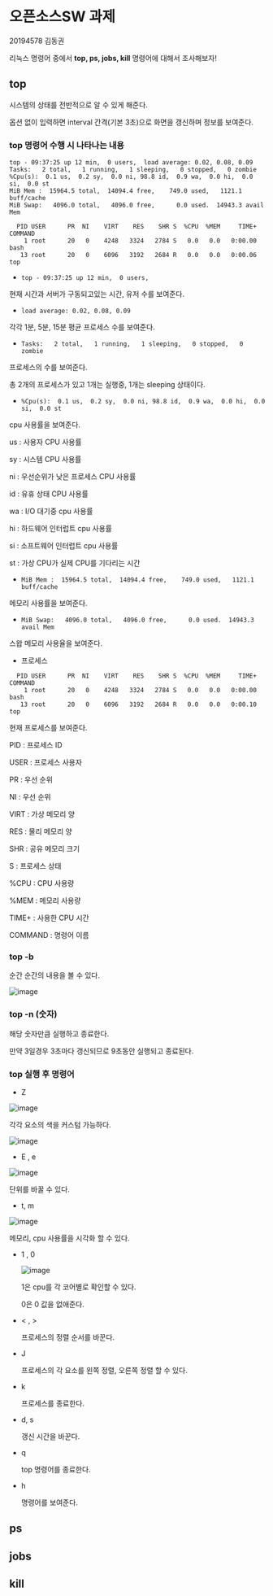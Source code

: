 # 오픈소스SW 과제

20194578 김동권

리눅스 명령어 중에서 **top, ps, jobs, kill** 명령어에 대해서 조사해보자!

## top

시스템의 상태를 전반적으로 알 수 있게 해준다.

옵션 없이 입력하면 interval 간격(기본 3초)으로 화면을 갱신하며 정보를 보여준다.

### top 명령어 수행 시 나타나는 내용
```
top - 09:37:25 up 12 min,  0 users,  load average: 0.02, 0.08, 0.09
Tasks:   2 total,   1 running,   1 sleeping,   0 stopped,   0 zombie
%Cpu(s):  0.1 us,  0.2 sy,  0.0 ni, 98.8 id,  0.9 wa,  0.0 hi,  0.0 si,  0.0 st
MiB Mem :  15964.5 total,  14094.4 free,    749.0 used,   1121.1 buff/cache
MiB Swap:   4096.0 total,   4096.0 free,      0.0 used.  14943.3 avail Mem

  PID USER      PR  NI    VIRT    RES    SHR S  %CPU  %MEM     TIME+ COMMAND
    1 root      20   0    4248   3324   2784 S   0.0   0.0   0:00.00 bash
   13 root      20   0    6096   3192   2684 R   0.0   0.0   0:00.06 top
```

- `top - 09:37:25 up 12 min,  0 users,`

현재 시간과 서버가 구동되고있는 시간, 유저 수를 보여준다.

- `load average: 0.02, 0.08, 0.09`

각각 1분, 5분, 15분 평균 프로세스 수를 보여준다.

- `Tasks:   2 total,   1 running,   1 sleeping,   0 stopped,   0 zombie`

프로세스의 수를 보여준다.

총 2개의 프로세스가 있고 1개는 실행중, 1개는 sleeping 상태이다.

- `%Cpu(s):  0.1 us,  0.2 sy,  0.0 ni, 98.8 id,  0.9 wa,  0.0 hi,  0.0 si,  0.0 st`

cpu 사용률을 보여준다.

us : 사용자 CPU 사용률

sy : 시스템 CPU 사용률

ni : 우선순위가 낮은 프로세스 CPU 사용률

id : 유휴 상태 CPU 사용률

wa : I/O 대기중 cpu 사용률

hi : 하드웨어 인터럽트 cpu 사용률

si : 소프트웨어 인터럽트 cpu 사용률

st : 가상 CPU가 실제 CPU를 기다리는 시간

- `MiB Mem :  15964.5 total,  14094.4 free,    749.0 used,   1121.1 buff/cache`

메모리 사용률을 보여준다.

- `MiB Swap:   4096.0 total,   4096.0 free,      0.0 used.  14943.3 avail Mem`

스왑 메모리 사용율을 보여준다.

- 프로세스

```
  PID USER      PR  NI    VIRT    RES    SHR S  %CPU  %MEM     TIME+ COMMAND
    1 root      20   0    4248   3324   2784 S   0.0   0.0   0:00.00 bash
   13 root      20   0    6096   3192   2684 R   0.0   0.0   0:00.10 top
```

현재 프로세스를 보여준다.

PID : 프로세스 ID

USER : 프로세스 사용자

PR : 우선 순위

NI : 우선 순위

VIRT : 가상 메모리 양

RES : 물리 메모리 양

SHR : 공유 메모리 크기

S : 프로세스 상태

%CPU : CPU 사용량

%MEM : 메모리 사용량

TIME+ : 사용한 CPU 시간

COMMAND : 명령어 이름

### top -b

순간 순간의 내용을 볼 수 있다.

![image](https://github.com/rkrkrkwk/oss_test/assets/166924793/29464940-4559-4a0b-ab05-f333905bb8f4)

### top -n (숫자)

해당 숫자만큼 실행하고 종료한다.

만약 3일경우 3초마다 갱신되므로 9초동안 실행되고 종료된다.

### top 실행 후 명령어

- Z

 ![image](https://github.com/rkrkrkwk/oss_test/assets/166924793/f3c0d218-bd3e-4b32-99ff-21f292e2bd02)

 각각 요소의 색을 커스텀 가능하다.

 ![image](https://github.com/rkrkrkwk/oss_test/assets/166924793/4b108238-8eba-4406-9ce8-cf9877149952)

- E , e

 ![image](https://github.com/rkrkrkwk/oss_test/assets/166924793/64474fba-17d7-4d81-9b95-2ee5b1a4e8f6)

 단위를 바꿀 수 있다.

- t, m

 ![image](https://github.com/rkrkrkwk/oss_test/assets/166924793/1546fd46-e6a1-4e7b-b236-a73590a8df1c)

 메모리, cpu 사용률을 시각화 할 수 있다.

- 1 , 0

  ![image](https://github.com/rkrkrkwk/oss_test/assets/166924793/29ca8e57-98ed-490e-b971-2dfbc888f26f)

  1은 cpu를 각 코어별로 확인할 수 있다.

  0은 0 값을 없애준다.

- < , >

  프로세스의 정렬 순서를 바꾼다.

- J

  프로세스의 각 요소를 왼쪽 정렬, 오른쪽 정렬 할 수 있다.

- k

  프로세스를 종료한다.

- d, s

  갱신 시간을 바꾼다.

- q

  top 명령어를 종료한다.

- h

  명령어를 보여준다.



## ps

## jobs

## kill
